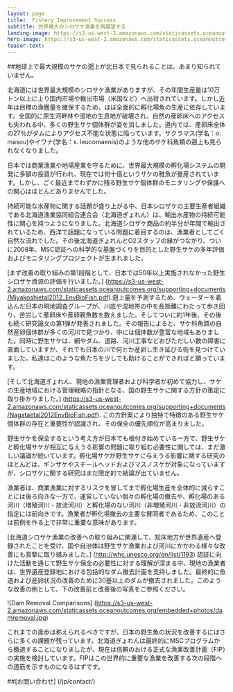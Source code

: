 ```yaml
---
layout: page
title:  Fishery Improvement Success
subtitle: 世界最大のシロサケ漁業を再展望する
landing-image: https://s3-us-west-2.amazonaws.com/staticassets.oceanoutcomes.org/rollover+images/our-work-hover.jpg
hero-image: https://s3-us-west-2.amazonaws.com/staticassets.oceanoutcomes.org/hero+photos/hokkaidosuccesshero.jpg
teaser-text:
---
```

##地球上で最大規模のサケの遡上が北日本で見られることは、あまり知られていません。

北海道には世界最大規模のシロサケ漁業がありますが、その年間生産量は10万トン以上に上り国内市場や輸出市場（米国など）へ出荷されています。しかし近年は目標の漁獲量を確保するため、ほぼ全面的に孵化場魚の生産に依存しています。全国的に原生河畔林や湿地の生息地が破壊され、自然の産卵床へのアクセスも失われる中、多くの野生サケ個体群が姿を消しました。道内では、産卵床全体の27％がダムによりアクセス不能な状態に陥っています。サクラマス(学名：o. masou)やイワナ(学名：s. leucomaenis)のような他のサケ科魚類の遡上も見られなくなりました。

日本では商業漁業や地場産業を守るために、世界最大規模の孵化場システムの開発に多額の投資が行われ、現在では何十億というサケの稚魚が量産されています。しかし、ごく最近までわずかに残る野生サケ個体群のモニタリングや保護への関心はほとんどありませんでした。

持続可能な水産物に関する話題が盛り上がる中、日本シロザケの主要生産者組織である北海道漁業協同組合連合会（北海道ぎょれん）は、輸出水産物の持続可能性に関心を持つようになりました。北海道シロザケ商品の約半分が年間で輸出されているため、西洋で話題になっている問題に着目するのは、漁業者としてごく自然な流れでした。その後北海道ぎょれんとO2スタッフの縁がつながり、ついに2008年、MSC認証への科学的な基盤づくりを目的とした野生サケの多年評価およびモニタリングプロジェクトが生まれました。

[まず改善の取り組みの第1段階として、日本では50年以上実施されなかった野生シロザケ資源の評価を行いました。] (https://s3-us-west-2.amazonaws.com/staticassets.oceanoutcomes.org/supporting+documents/Miyakoshietal2012_EnvBioFish.pdf).遡上量を予測するため、ウェーダーを着込んだ日本の現地調査グループが、川底や湿地帯の中を長距離にわたって歩き回り、苦労して産卵床や産卵親魚数を数えました。そしてついに約1年後、その後も続く研究論文の第1弾が発表されました。その報告によると、サケ科魚類の自然産卵個体群が多くの河川で見つかり、中には個体数が豊富な地域もありました。同時に野生サケは、網やダム、道路、河川工事などおびただしい数の障害に直面していますが、それでも日本の川で何とか産卵し生き延びる術を見つけていました。私達はこのような魚たちを少しでも助けることができればと願っています。

[そして北海道ぎょれん、現地の漁業管理者および科学者が初めて協力し、サケの生産地域における管理戦略の指針となる、国の野生サケに関する方針の策定に取り掛かりました。] (https://s3-us-west-2.amazonaws.com/staticassets.oceanoutcomes.org/supporting+documents/Nagataetal2012EnvBioFish.pdf). この方針案により独特で特徴のある野生サケ個体群の存在と重要性が認識され、その保全の優先順位が高まりました。

野生サケを保全するという考え方が日本でも根付き始めている一方で、野生サケと孵化場サケが相互に与えうる影響の問題に取り組む必要性に関しては、まだ激しい議論が続いています。孵化場サケが野生サケに与えうる影響に関する研究のほとんどは、ギンザケやスチールヘッドおよびマスノスケが対象になっていますが、シロザケに関する研究はまだ限定的で結論が出ていません。

漁業者は、商業漁業に対するリスクを冒してまで孵化場生産を全体的に減らすことには後ろ向きな一方で、運営していない個々の孵化場の撤去や、孵化場のある河川（増殖河川・放流河川）と孵化場のない河川（非増殖河川・非放流河川）の指定には前向きです。漁業者が孵化場撤去の主要な賛同者であるため、このことは前例を作る上で非常に重要な意味があります。

[北海道シロサケ漁業の改善への取り組みに関連して、知床地方が世界遺産へ登録されたことを受け、国や自治体は野生サケ漁業および河川にかかわる様々な改善にも真摯に取り組みました。] (http://whc.unesco.org/en/list/1193) 認証に向けた活動を通じて野生サケ保全の必要性に対する理解が深まる中、現地の漁業者は、世界遺産登録地における包括的なダム撤去計画を支持しました。最終的に魚道および産卵状況の改善のために30基以上のダムが撤去されました。このような改善の例として、下の改善前と改善後の写真をご参照ください。

![Dam Removal Comparisons] (https://s3-us-west-2.amazonaws.com/staticassets.oceanoutcomes.org/embedded+photos/damremoval.jpg)

これまでの進歩は称えられるべきですが、日本の野生魚の状況を改善するにはさらに多くの課題が残っています。北海道ぎょれんは最終的にMSCプログラムから撤退することになりましたが、現在は信頼のおける正式な漁業改善計画（FIP）の実施を検討しています。FIPはこの世界的に重要な漁業を改善する次の段階への道筋を示すものになるはずです。

##[お問い合わせ] (/jp/contact/)
